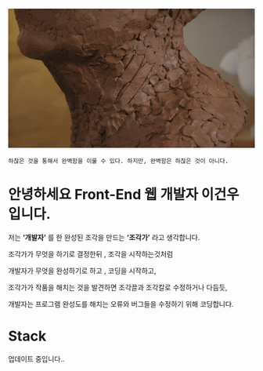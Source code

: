 <p align="center">
  <img src="./pexels-tima-miroshnichenko.gif" alt="" />
</p>

```
하찮은 것을 통해서 완벽함을 이룰 수 있다. 하지만, 완벽함은 하찮은 것이 아니다. 
```

# 안녕하세요 Front-End 웹 개발자 이건우 입니다. 

저는 **‘개발자’** 를 한 완성된 조각을 만드는 **‘조각가’** 라고 생각합니다.  

조각가가 무엇을 하기로 결정한뒤 , 조각을 시작하는것처럼

개발자가 무엇을 완성하기로 하고 , 코딩을 시작하고,

조각가가 작품을 해치는 것을 발견하면 조각끌과 조각칼로 수정하거나 다듬듯,

개발자는 프로그램 완성도를 해치는 오류와 버그들을 수정하기 위해 코딩합니다.

# Stack

업데이트 중입니다..
